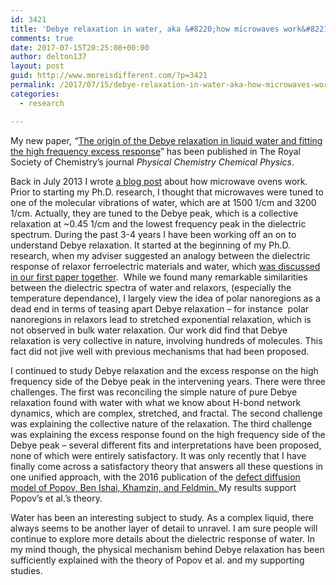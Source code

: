 ```yaml
---
id: 3421
title: 'Debye relaxation in water, aka &#8220;how microwaves work&#8221; explained at last'
comments: true
date: 2017-07-15T20:25:08+00:00
author: delton137
layout: post
guid: http://www.moreisdifferent.com/?p=3421
permalink: /2017/07/15/debye-relaxation-in-water-aka-how-microwaves-work-explained-at-last/
categories:
  - research

---
```

My new paper, _&#8220;_[The origin of the Debye relaxation in liquid water and fitting the high frequency excess response](http://pubs.rsc.org/en/content/articlehtml/2017/cp/c7cp02884a#cit23)&#8221; has been published in The Royal Society of Chemistry&#8217;s journal *Physical Chemistry Chemical Physics*.

 <!--more-->

Back in July 2013 I wrote [a blog post](http://www.moreisdifferent.com/2013/07/14/a-misconception-about-microwaves/) about how microwave ovens work. Prior to starting my Ph.D. research, I thought that microwaves were tuned to one of the molecular vibrations of water, which are at 1500 1/cm and 3200 1/cm. Actually, they are tuned to the Debye peak, which is a collective relaxation at ~0.45 1/cm and the lowest frequency peak in the dielectric spectrum. During the past 3-4 years I have been working off an on to understand Debye relaxation. It started at the beginning of my Ph.D. research, when my adviser suggested an analogy between the dielectric response of relaxor ferroelectric materials and water, which [was discussed in our first paper together](http://aip.scitation.org/doi/abs/10.1063/1.4869110?journalCode=jcp).  While we found many remarkable similarities between the dielectric spectra of water and relaxors, (especially the temperature dependance), I largely view the idea of polar nanoregions as a dead end in terms of teasing apart Debye relaxation &#8211; for instance  polar nanoregions in relaxors lead to stretched exponential relaxation, which is not observed in bulk water relaxation. Our work did find that Debye relaxation is very collective in nature, involving hundreds of molecules. This fact did not jive well with previous mechanisms that had been proposed.

I continued to study Debye relaxation and the excess response on the high frequency side of the Debye peak in the intervening years. There were three challenges. The first was reconciling the simple nature of pure Debye relaxation found with water with what we know about H-bond network dynamics, which are complex, stretched, and fractal. The second challenge was explaining the collective nature of the relaxation. The third challenge was explaining the excess response found on the high frequency side of the Debye peak &#8211; several different fits and interpretations have been proposed, none of which were entirely satisfactory. It was only recently that I have finally come across a satisfactory theory that answers all these questions in one unified approach, with the 2016 publication of the [defect diffusion model of Popov, Ben Ishai, Khamzin, and Feldmin. ](http://pubs.rsc.org/en/content/articlelanding/2016/cp/c6cp02195f#!divAbstract)My results support Popov&#8217;s et al.&#8217;s theory.

Water has been an interesting subject to study. As a complex liquid, there always seems to be another layer of detail to unravel. I am sure people will continue to explore more details about the dielectric response of water. In my mind though, the physical mechanism behind Debye relaxation has been sufficiently explained with the theory of Popov et al. and my supporting studies.

&nbsp;

&nbsp;
